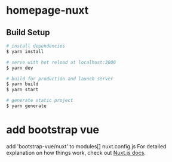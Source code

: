 # homepage-nuxt

## Build Setup

```bash
# install dependencies
$ yarn install

# serve with hot reload at localhost:3000
$ yarn dev

# build for production and launch server
$ yarn build
$ yarn start

# generate static project
$ yarn generate
```
# add bootstrap vue
add 'bootstrap-vue/nuxt' to modules[] nuxt.config.js
For detailed explanation on how things work, check out [Nuxt.js docs](https://nuxtjs.org).

